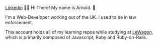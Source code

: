 <ReadMe>
  
    
<a href="https://www.linkedin.com/in/arnoldcubicijones/">Linkedin</a> 🧑‍💻
  Hi There! My name is Arnold. 👋

  I'm a Web-Developer working out of the UK. I used to be in law enforcement.

  This account holds all of my learning repos while studying at <a href="https://www.lewagon.com/">LeWagon</a>, which is primarily composed of Javascript, Ruby and Ruby-on-Rails.
</ReadMe>
  
